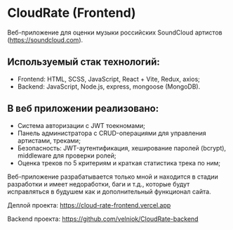 # CloudRate (Frontend)

Веб-приложение для оценки музыки российских SoundCloud артистов (https://soundcloud.com).

## Используемый стак технологий:

  - Frontend: HTML, SCSS, JavaScript, React + Vite, Redux, axios;
  - Backend: JavaScript, Node.js, express, mongoose (MongoDB).

## В веб приложении реализовано:

  - Система авторизации с JWT тоекномами;
  - Панель администратора с CRUD-операциями для управления артистами, треками;
  - Безопасность: JWT-аутентификация, хеширование паролей (bcrypt), middleware для проверки ролей;
  - Оценка треков по 5 критериям и краткая статистика трека по ним;

Веб-приложение разрабатывается только мной и находится в стадии разработки и имеет недоработки, баги и т.д., которые будут исправляться в будушем как и дополнительный функционал сайта.

Деплой проекта: https://cloud-rate-frontend.vercel.app

Backend проекта: https://github.com/velniok/CloudRate-backend
